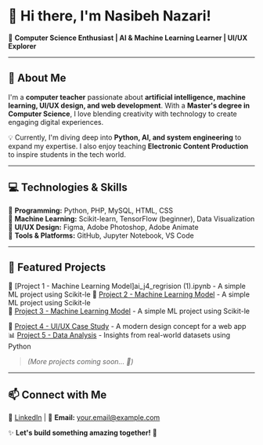 # 👋 Hi there, I'm Nasibeh Nazari!  

🌟 **Computer Science Enthusiast | AI & Machine Learning Learner | UI/UX Explorer**  

---  

## 🔹 About Me  
I'm a **computer teacher** passionate about **artificial intelligence, machine learning, UI/UX design, and web development**. With a **Master's degree in Computer Science**, I love blending creativity with technology to create engaging digital experiences.  

💡 Currently, I'm diving deep into **Python, AI, and system engineering** to expand my expertise. I also enjoy teaching **Electronic Content Production** to inspire students in the tech world.  

---  

## 💻 Technologies & Skills  
🔹 **Programming:** Python, PHP, MySQL, HTML, CSS  
🔹 **Machine Learning:** Scikit-learn, TensorFlow (beginner), Data Visualization  
🔹 **UI/UX Design:** Figma, Adobe Photoshop, Adobe Animate  
🔹 **Tools & Platforms:** GitHub, Jupyter Notebook, VS Code  

---  

## 📌 Featured Projects  
🚀 [Project 1 - Machine Learning Model]ai_j4_regrision (1).ipynb - A simple ML project using Scikit-le
🚀 [Project 2 - Machine Learning Model](#) - A simple ML project using Scikit-le  
🚀 [Project 3 - Machine Learning Model](#) - A simple ML project using Scikit-le  

🎨 [Project 4 - UI/UX Case Study](#) - A modern design concept for a web app  
📊 [Project 5 - Data Analysis](#) - Insights from real-world datasets using Python  

> *(More projects coming soon... 🚧)*  

---  

## 📫 Connect with Me  
🔗 [LinkedIn](#) | 📧 **Email:** [your.email@example.com](mailto:your.email@example.com)  

✨ **Let's build something amazing together!** 🚀  

<!---
NasibehNazari/NasibehNazari is a ✨ special ✨ repository because its `README.md` (this file) appears on your GitHub profile.
You can click the Preview link to take a look at your changes.
--->
